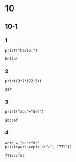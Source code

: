 # 10
## 10-1
### 1
```
print("hello!")
```
```
hello!
```
### 2
```
print(3*7*(22-5))
```
```
357
```
### 3
```
print("abc"+"def")
```
```
abcdef
```
### 4
```
word = "acccfds"
print(word.replace("a", "771"))
```
```
771cccfds
```

